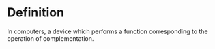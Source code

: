 # Definition

In computers, a device which performs a function corresponding to the
operation of complementation.
